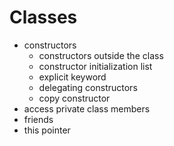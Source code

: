 # Classes

* constructors
    * constructors outside the class
    * constructor initialization list
    * explicit keyword
    * delegating constructors
    * copy constructor
* access private class members
* friends
* this pointer
